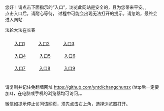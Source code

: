 您好！请点击下面指示的“入口”，浏览此网站是安全的，且为您带来平安。。 <br/>
点击入口后，请耐心等待， 过程中可能会出现无法打开的提示，请忽略，最终会进入网站. </br>

法轮大法在长春<br/>
<div style="padding:10px"><a style="margin:20px" target="_blank" href="https://d3bgxp6vikrm0q.cloudfront.net/2Qpsp?ovcncqy" id="ccLink1" rel="nofollow">入口1</a> <a target="_blank" style="margin:20px" href="https://d3r1yl1myt1lhh.cloudfront.net/2Qpsp?idbcpmbm" id="ccLink2" rel="nofollow">入口2</a> <a style="margin:20px" target="_blank" href="https://d1jeqqr10yruxk.cloudfront.net/2Qpsp?ewtfsnk" id="ccLink3" rel="nofollow">入口3</a></div>

<div style="padding:10px" ><a style="margin:20px" target="_blank" href="https://d3bgxp6vikrm0q.cloudfront.net/2Qpsp?ovcncqy" id="ccLink4" rel="nofollow">入口4</a> <a style="margin:20px" href="https://d3r1yl1myt1lhh.cloudfront.net/2Qpsp?idbcpmbm" target="_blank" id="ccLink5" rel="nofollow">入口5</a> <a style="margin:20px" href="https://d1jeqqr10yruxk.cloudfront.net/2Qpsp?ewtfsnk" target="_blank" id="ccLink6" rel="nofollow">入口6</a></div>

<div style="padding:10px"><a style="margin:20px" target="_blank" href="https://d3bgxp6vikrm0q.cloudfront.net/2Qpsp?ovcncqy" id="ccLink7" rel="nofollow">入口7</a> <a style="margin:20px" href="https://d3r1yl1myt1lhh.cloudfront.net/2Qpsp?idbcpmbm" target="_blank" id="ccLink8" rel="nofollow">入口8</a> <a style="margin:20px" target="_blank" href="https://d1jeqqr10yruxk.cloudfront.net/2Qpsp?ewtfsnk" id="ccLink9" rel="nofollow">入口9</a></div>

<br/>



请复制并记住免翻墙网址 https://github.com/yntd/changchunzx (http后一定要加s)，在电脑或手机的浏览器均可访问。。<br/>

微信如提示停止访问该网页，须先点击右上角，选择浏览器打开。
